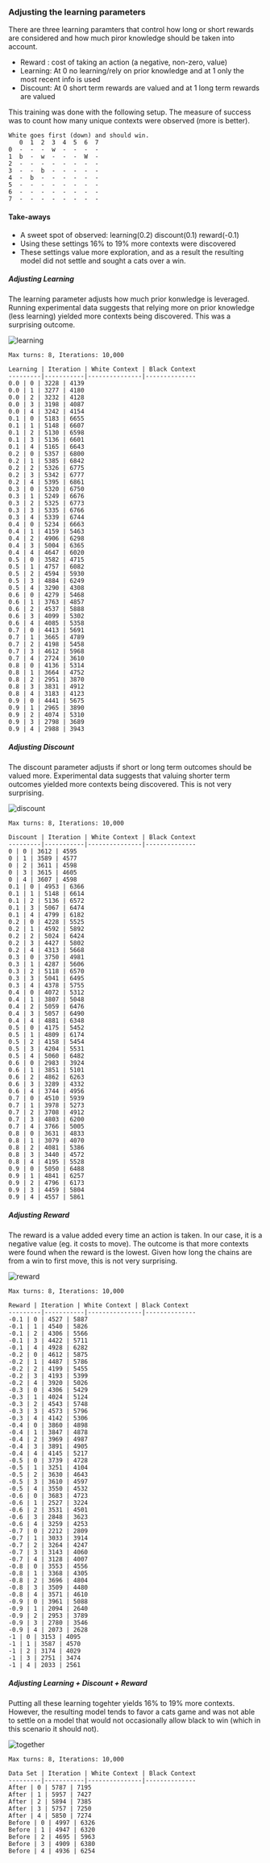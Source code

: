 ### Adjusting the learning parameters
There are three learning paramters that control how long or short rewards are considered and how much piror knowledge should be taken into account.

 * Reward  : cost of taking an action (a negative, non-zero, value)
 * Learning: At 0 no learning/rely on prior knowledge and at 1 only the most recent info is used
 * Discount: At 0 short term rewards are valued and at 1 long term rewards are valued

This training was done with the following setup.  The measure of success was to count how many unique contexts were observed (more is better).

```
White goes first (down) and should win.
   0  1  2  3  4  5  6  7
0  -  -  -  w  -  -  -  -
1  b  -  w  -  -  -  W  -
2  -  -  -  -  -  -  -  -
3  -  -  b  -  -  -  -  -
4  -  b  -  -  -  -  -  -
5  -  -  -  -  -  -  -  -
6  -  -  -  -  -  -  -  -
7  -  -  -  -  -  -  -  -
```

#### Take-aways
 * A sweet spot of observed: learning(0.2) discount(0.1) reward(-0.1)
 * Using these settings 16% to 19% more contexts were discovered
 * These settings value more exploration, and as a result the resulting model did not settle and sought a cats over a win.

##### Adjusting Learning
The learning parameter adjusts how much prior konwledge is leveraged.  Running experimental data suggests that relying more on prior knowledge (less learning) yielded more contexts being discovered.  This was a surprising outcome.

![learning](https://github.com/speedyjeff/Reinforcement/blob/main/Media/learning.png)

```
Max turns: 8, Iterations: 10,000

Learning | Iteration | White Context | Black Context
---------|-----------|---------------|--------------
0.0 | 0 | 3228 | 4139
0.0 | 1 | 3277 | 4180
0.0 | 2 | 3232 | 4128
0.0 | 3 | 3198 | 4087
0.0 | 4 | 3242 | 4154
0.1 | 0 | 5183 | 6655
0.1 | 1 | 5148 | 6607
0.1 | 2 | 5130 | 6598
0.1 | 3 | 5136 | 6601
0.1 | 4 | 5165 | 6643
0.2 | 0 | 5357 | 6800
0.2 | 1 | 5385 | 6842
0.2 | 2 | 5326 | 6775
0.2 | 3 | 5342 | 6777
0.2 | 4 | 5395 | 6861
0.3 | 0 | 5320 | 6750
0.3 | 1 | 5249 | 6676
0.3 | 2 | 5325 | 6773
0.3 | 3 | 5335 | 6766
0.3 | 4 | 5339 | 6744
0.4 | 0 | 5234 | 6663
0.4 | 1 | 4159 | 5463
0.4 | 2 | 4906 | 6298
0.4 | 3 | 5004 | 6365
0.4 | 4 | 4647 | 6020
0.5 | 0 | 3582 | 4715
0.5 | 1 | 4757 | 6082
0.5 | 2 | 4594 | 5930
0.5 | 3 | 4884 | 6249
0.5 | 4 | 3290 | 4308
0.6 | 0 | 4279 | 5468
0.6 | 1 | 3763 | 4857
0.6 | 2 | 4537 | 5888
0.6 | 3 | 4099 | 5302
0.6 | 4 | 4085 | 5358
0.7 | 0 | 4413 | 5691
0.7 | 1 | 3665 | 4789
0.7 | 2 | 4198 | 5458
0.7 | 3 | 4612 | 5968
0.7 | 4 | 2724 | 3610
0.8 | 0 | 4136 | 5314
0.8 | 1 | 3664 | 4752
0.8 | 2 | 2951 | 3870
0.8 | 3 | 3831 | 4912
0.8 | 4 | 3183 | 4123
0.9 | 0 | 4441 | 5675
0.9 | 1 | 2965 | 3890
0.9 | 2 | 4074 | 5310
0.9 | 3 | 2798 | 3689
0.9 | 4 | 2988 | 3943
```

##### Adjusting Discount
The discount parameter adjusts if short or long term outcomes should be valued more.  Experimental data suggests that valuing shorter term outcomes yielded more contexts being discovered.  This is not very surprising.

![discount](https://github.com/speedyjeff/Reinforcement/blob/main/Media/discount.png)

```
Max turns: 8, Iterations: 10,000

Discount | Iteration | White Context | Black Context
---------|-----------|---------------|--------------
0 | 0 | 3612 | 4595
0 | 1 | 3589 | 4577
0 | 2 | 3611 | 4598
0 | 3 | 3615 | 4605
0 | 4 | 3607 | 4598
0.1 | 0 | 4953 | 6366
0.1 | 1 | 5148 | 6614
0.1 | 2 | 5136 | 6572
0.1 | 3 | 5067 | 6474
0.1 | 4 | 4799 | 6182
0.2 | 0 | 4228 | 5525
0.2 | 1 | 4592 | 5892
0.2 | 2 | 5024 | 6424
0.2 | 3 | 4427 | 5802
0.2 | 4 | 4313 | 5668
0.3 | 0 | 3750 | 4981
0.3 | 1 | 4287 | 5606
0.3 | 2 | 5118 | 6570
0.3 | 3 | 5041 | 6495
0.3 | 4 | 4378 | 5755
0.4 | 0 | 4072 | 5312
0.4 | 1 | 3807 | 5048
0.4 | 2 | 5059 | 6476
0.4 | 3 | 5057 | 6490
0.4 | 4 | 4881 | 6348
0.5 | 0 | 4175 | 5452
0.5 | 1 | 4809 | 6174
0.5 | 2 | 4158 | 5454
0.5 | 3 | 4204 | 5531
0.5 | 4 | 5060 | 6482
0.6 | 0 | 2983 | 3924
0.6 | 1 | 3851 | 5101
0.6 | 2 | 4862 | 6263
0.6 | 3 | 3289 | 4332
0.6 | 4 | 3744 | 4956
0.7 | 0 | 4510 | 5939
0.7 | 1 | 3978 | 5273
0.7 | 2 | 3708 | 4912
0.7 | 3 | 4803 | 6200
0.7 | 4 | 3766 | 5005
0.8 | 0 | 3631 | 4833
0.8 | 1 | 3079 | 4070
0.8 | 2 | 4081 | 5386
0.8 | 3 | 3440 | 4572
0.8 | 4 | 4195 | 5528
0.9 | 0 | 5050 | 6488
0.9 | 1 | 4841 | 6257
0.9 | 2 | 4796 | 6173
0.9 | 3 | 4459 | 5804
0.9 | 4 | 4557 | 5861
```

##### Adjusting Reward
The reward is a value added every time an action is taken.  In our case, it is a negative value (eg. it costs to move).  The outcome is that more contexts were found when the reward is the lowest.  Given how long the chains are from a win to first move, this is not very surprising.

![reward](https://github.com/speedyjeff/Reinforcement/blob/main/Media/reward.png)

```
Max turns: 8, Iterations: 10,000

Reward | Iteration | White Context | Black Context
---------|-----------|---------------|--------------
-0.1 | 0 | 4527 | 5887
-0.1 | 1 | 4540 | 5826
-0.1 | 2 | 4306 | 5566
-0.1 | 3 | 4422 | 5711
-0.1 | 4 | 4928 | 6282
-0.2 | 0 | 4612 | 5875
-0.2 | 1 | 4487 | 5786
-0.2 | 2 | 4199 | 5455
-0.2 | 3 | 4193 | 5399
-0.2 | 4 | 3920 | 5026
-0.3 | 0 | 4306 | 5429
-0.3 | 1 | 4024 | 5124
-0.3 | 2 | 4543 | 5748
-0.3 | 3 | 4573 | 5796
-0.3 | 4 | 4142 | 5306
-0.4 | 0 | 3860 | 4898
-0.4 | 1 | 3847 | 4878
-0.4 | 2 | 3969 | 4987
-0.4 | 3 | 3891 | 4905
-0.4 | 4 | 4145 | 5217
-0.5 | 0 | 3739 | 4728
-0.5 | 1 | 3251 | 4104
-0.5 | 2 | 3630 | 4643
-0.5 | 3 | 3610 | 4597
-0.5 | 4 | 3550 | 4532
-0.6 | 0 | 3683 | 4723
-0.6 | 1 | 2527 | 3224
-0.6 | 2 | 3531 | 4501
-0.6 | 3 | 2848 | 3623
-0.6 | 4 | 3259 | 4253
-0.7 | 0 | 2212 | 2809
-0.7 | 1 | 3033 | 3914
-0.7 | 2 | 3264 | 4247
-0.7 | 3 | 3143 | 4060
-0.7 | 4 | 3128 | 4007
-0.8 | 0 | 3553 | 4556
-0.8 | 1 | 3368 | 4305
-0.8 | 2 | 3696 | 4804
-0.8 | 3 | 3509 | 4480
-0.8 | 4 | 3571 | 4610
-0.9 | 0 | 3961 | 5088
-0.9 | 1 | 2094 | 2640
-0.9 | 2 | 2953 | 3789
-0.9 | 3 | 2780 | 3546
-0.9 | 4 | 2073 | 2628
-1 | 0 | 3153 | 4095
-1 | 1 | 3587 | 4570
-1 | 2 | 3174 | 4029
-1 | 3 | 2751 | 3474
-1 | 4 | 2033 | 2561
```

##### Adjusting Learning + Discount + Reward
Putting all these learning togehter yields 16% to 19% more contexts.  However, the resulting model tends to favor a cats game and was not able to settle on a model that would not occasionally allow black to win (which in this scenario it should not).

![together](https://github.com/speedyjeff/Reinforcement/blob/main/Media/together.png)

```
Max turns: 8, Iterations: 10,000

Data Set | Iteration | White Context | Black Context
---------|-----------|---------------|--------------
After | 0 | 5787 | 7195
After | 1 | 5957 | 7427
After | 2 | 5894 | 7385
After | 3 | 5757 | 7250
After | 4 | 5850 | 7274
Before | 0 | 4997 | 6326
Before | 1 | 4947 | 6320
Before | 2 | 4695 | 5963
Before | 3 | 4909 | 6380
Before | 4 | 4936 | 6254
```

